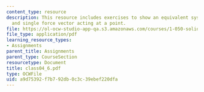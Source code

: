 ```yaml
---
content_type: resource
description: This resource includes exercises to show an equivalent system of a ?couple?
  and single force vector acting at a point.
file: https://ol-ocw-studio-app-qa.s3.amazonaws.com/courses/1-050-solid-mechanics-fall-2004/a9d75392f7b792db0c3c39ebef220dfa_class04_6.pdf
file_type: application/pdf
learning_resource_types:
- Assignments
parent_title: Assignments
parent_type: CourseSection
resourcetype: Document
title: class04_6.pdf
type: OCWFile
uid: a9d75392-f7b7-92db-0c3c-39ebef220dfa
---
```

